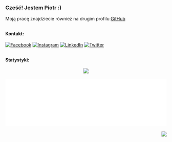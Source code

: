 ### Cześć! Jestem Piotr :) 

Moją pracę znajdziecie również na drugim profilu [GitHub](https://github.com/PiotrSierantWSEI)

<h2></h2>

#### Kontakt:
[![Facebook](https://img.shields.io/badge/Facebook-%231877F2.svg?logo=Facebook&logoColor=white)](https://www.facebook.com/dzd07) [![Instagram](https://img.shields.io/badge/Instagram-%23E4405F.svg?logo=Instagram&logoColor=white)](https://www.instagram.com/dzd07/) [![LinkedIn](https://img.shields.io/badge/LinkedIn-%230077B5.svg?logo=linkedin&logoColor=white)](https://www.linkedin.com/in/piotr-sierant/) [![Twitter](https://img.shields.io/badge/Twitter-%231DA1F2.svg?logo=Twitter&logoColor=white)](https://twitter.com/dzd07_Piotr) 

<h2></h2>

#### Statystyki:
<div align="center">

![](https://github-readme-streak-stats.herokuapp.com/?user=PiotrSierant&theme=react&hide_border=false)

![Metrics](/metrics.plugin.languages.indepth.svg)

</div>


<div align="right">

[![](https://visitcount.itsvg.in/api?id=PiotrSierant&icon=2&color=12)](https://visitcount.itsvg.in)

</div>
